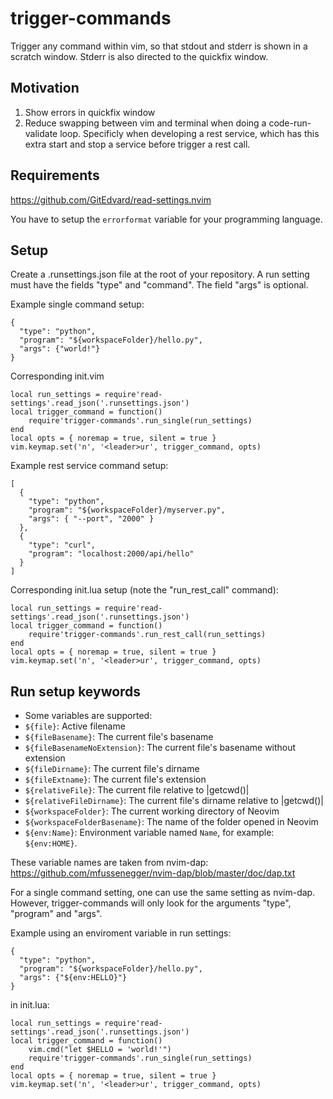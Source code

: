 # trigger-commands

Trigger any command within vim, so that stdout and stderr is shown in a scratch window. Stderr is also directed to the quickfix window. 

## Motivation

1) Show errors in quickfix window
2) Reduce swapping between vim and terminal when doing a code-run-validate loop. Specificly when developing a rest service, which has this extra start and stop a service before trigger a rest call.

## Requirements

https://github.com/GitEdvard/read-settings.nvim

You have to setup the ```errorformat``` variable for your programming language. 

## Setup
Create a .runsettings.json file at the root of your repository. A run setting must have the fields "type" and "command". The field "args" is optional.

Example single command setup:

```
{
  "type": "python",
  "program": "${workspaceFolder}/hello.py",
  "args": {"world!"}
}
```
Corresponding init.vim
```
local run_settings = require'read-settings'.read_json('.runsettings.json')
local trigger_command = function()
    require'trigger-commands'.run_single(run_settings)
end
local opts = { noremap = true, silent = true }
vim.keymap.set('n', '<leader>ur', trigger_command, opts)
```


Example rest service command setup:

```
[
  {
    "type": "python",
    "program": "${workspaceFolder}/myserver.py",
    "args": { "--port", "2000" }
  },
  {
    "type": "curl",
    "program": "localhost:2000/api/hello"
  }
]
```

Corresponding init.lua setup (note the "run_rest_call" command):

```
local run_settings = require'read-settings'.read_json('.runsettings.json')
local trigger_command = function()
    require'trigger-commands'.run_rest_call(run_settings)
end
local opts = { noremap = true, silent = true }
vim.keymap.set('n', '<leader>ur', trigger_command, opts)
```

## Run setup keywords

- Some variables are supported:
- `${file}`: Active filename
- `${fileBasename}`: The current file's basename
- `${fileBasenameNoExtension}`: The current file's basename without extension
- `${fileDirname}`: The current file's dirname
- `${fileExtname}`: The current file's extension
- `${relativeFile}`: The current file relative to |getcwd()|
- `${relativeFileDirname}`: The current file's dirname relative to |getcwd()|
- `${workspaceFolder}`: The current working directory of Neovim
- `${workspaceFolderBasename}`: The name of the folder opened in Neovim
- `${env:Name}`: Environment variable named `Name`, for example: `${env:HOME}`.

These variable names are taken from nvim-dap: https://github.com/mfussenegger/nvim-dap/blob/master/doc/dap.txt

For a single command setting, one can use the same setting as nvim-dap. However, trigger-commands will only look for the arguments "type", "program" and "args".

Example using an enviroment variable in run settings:

```
{
  "type": "python",
  "program": "${workspaceFolder}/hello.py",
  "args": {"${env:HELLO}"}
}
```
in init.lua:

```
local run_settings = require'read-settings'.read_json('.runsettings.json')
local trigger_command = function()
    vim.cmd("let $HELLO = 'world!'")
    require'trigger-commands'.run_single(run_settings)
end
local opts = { noremap = true, silent = true }
vim.keymap.set('n', '<leader>ur', trigger_command, opts)
```

